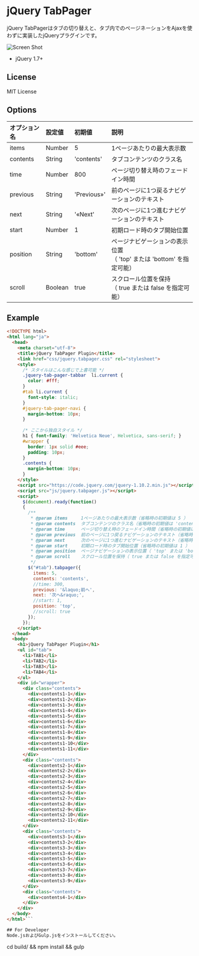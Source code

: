 # jQuery TabPager

jQuery TabPagerはタブの切り替えと、タブ内でのページネーションをAjaxを使わずに実装したjQueryプラグインです。

![Screen Shot](https://raw.github.com/tsuyoshiwebcake/jq-plugin-tab-pager/master/screenshot.png)

  - jQuery 1.7+

## License

MIT License

## Options

| オプション名 | 設定値 | 初期値 | 説明 |
|:--|:--|:--|:--|
| items | Number | 5  | 1ページあたりの最大表示数 |
| contents | String | 'contents'  | タブコンテンツのクラス名 |
| time | Number | 800  | ページ切り替え時のフェードイン時間 |
| previous | String | 'Previous»'  |  	前のページに1つ戻るナビゲーションのテキスト |
| next | String | '«Next'  | 次のページに1つ進むナビゲーションのテキスト |
| start | Number | 1  | 初期ロード時のタブ開始位置 |
| position | String | 'bottom'  |  	ページナビゲーションの表示位置<br />（ 'top' または 'bottom' を指定可能） |
| scroll | Boolean | true  |  	スクロール位置を保持<br />（ true または false を指定可能） |

## Example

``` html
<!DOCTYPE html>
<html lang="ja">
  <head>
    <meta charset="utf-8">
    <title>jQuery TabPager Plugin</title>
    <link href="css/jquery.tabpager.css" rel="stylesheet">
    <style>
      /* スタイルはこんな感じで上書可能 */
      .jquery-tab-pager-tabbar  li.current {
        color: #fff;
      }
      #tab li.current {
        font-style: italic;
      }
      #jquery-tab-pager-navi {
        margin-bottom: 10px;
      }
      
      /* ここから独自スタイル */
      h1 { font-family: 'Helvetica Neue', Helvetica, sans-serif; }
      #wrapper {
        border: 1px solid #eee;
        padding: 10px;
      }
      .contents {
        margin-bottom: 10px;
      }
    </style>
    <script src="https://code.jquery.com/jquery-1.10.2.min.js"></script>
    <script src="js/jquery.tabpager.js"></script>
    <script>
      $(document).ready(function()
      {
        /**
         * @param items		1ページあたりの最大表示数（省略時の初期値は 5 ）
         * @param contents	タブコンテンツのクラス名（省略時の初期値は 'contents' ）
         * @param time		ページ切り替え時のフェードイン時間（省略時の初期値は 800 ）
         * @param previous	前のページに1つ戻るナビゲーションのテキスト（省略時の初期値は 'Previous&raquo;' ）
         * @param next		次のページに1つ進むナビゲーションのテキスト（省略時の初期値は '&laquo;Next' ）
         * @param start		初期ロード時のタブ開始位置（省略時の初期値は 1 ）
         * @param position	ページナビゲーションの表示位置（ 'top' または 'bottom' を指定可能で省略時の初期値は 'bottom' ）
         * @param scroll	スクロール位置を保持（ true または false を指定可能で省略時の初期値は true ）
         */
        $("#tab").tabpager({
          items: 5,
          contents: 'contents',
          //time: 300,
          previous: '&laquo;前へ',
          next: '次へ&raquo;',
          //start: 1,
          position: 'top',
          //scroll: true
        });
      });
    </script>
  </head>
  <body>
    <h1>jQuery TabPager Plugin</h1>
    <ul id="tab">
      <li>TAB1</li>
      <li>TAB2</li>
      <li>TAB3</li>
      <li>TAB4</li>
    </ul>
    <div id="wrapper">
      <div class="contents">
        <div>contents1-1</div>
        <div>contents1-2</div>
        <div>contents1-3</div>
        <div>contents1-4</div>
        <div>contents1-5</div>
        <div>contents1-6</div>
        <div>contents1-7</div>
        <div>contents1-8</div>
        <div>contents1-9</div>
        <div>contents1-10</div>
        <div>contents1-11</div>
      </div>
      <div class="contents">
        <div>contents2-1</div>
        <div>contents2-2</div>
        <div>contents2-3</div>
        <div>contents2-4</div>
        <div>contents2-5</div>
        <div>contents2-6</div>
        <div>contents2-7</div>
        <div>contents2-8</div>
        <div>contents2-9</div>
        <div>contents2-10</div>
        <div>contents2-11</div>
      </div>
      <div class="contents">
        <div>contents3-1</div>
        <div>contents3-2</div>
        <div>contents3-3</div>
        <div>contents3-4</div>
        <div>contents3-5</div>
        <div>contents3-6</div>
        <div>contents3-7</div>
        <div>contents3-8</div>
        <div>contents3-9</div>
      </div>
      <div class="contents">
        <div>contents4-1</div>
      </div>
    </div>
  </body>
</html>```

## For Developer
Node.jsおよびGulp.jsをインストールしてください。
```
cd build/ && npm install && gulp
```
